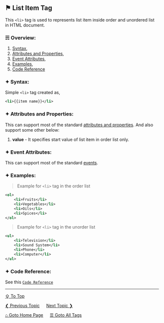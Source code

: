 ## &#9873; List Item Tag
This `<li>` tag is used to represents list item inside order and unordered list in HTML document.

### &#9780; Overview:
1. [Syntax](#-syntax),
2. [Attributes and Properties](#-attributes-and-properties),
3. [Event Attributes](#-event-attributes),
4. [Examples](#-examples),
5. [Code Reference](#-code-reference)

### &#10022; Syntax:
Simple `<li>` tag created as, 
```xml
<li>{{item name}}</li>
```

### &#10022; Attributes and Properties:
This can support most of the standard [attributes and properties](../docs/attributes-and-properties.md).
And also support some other below:
1. **value** - It specifies start value of list item in order list only.

### &#10022; Event Attributes:
This can support most of the standard [events](../docs/events.md).

### &#10022; Examples:
> Example for `<li>` tag in the order list
```xml
<ol>
	<li>Fruits</li>
	<li>Vegetables</li>
	<li>Oils</li>
	<li>Spices</li>
</ol>
```

> Example for `<li>` tag in the unorder list
```xml
<ul>
	<li>Television</li>
	<li>Sound System</li>
	<li>Phone</li>
	<li>Computer</li>
</ul>
```

### &#10022; Code Reference:
See this [`Code Reference`](../code/li-tag.html)

---
[&#8682; To Top](#-list-item-tag)

[&#10094; Previous Topic](./legend-tag.md) &emsp; [Next Topic &#10095;](./link-tag.md)

[&#8962; Goto Home Page](../README.md) &emsp; [&#9776; Goto All Tags](../all-tags.md)

